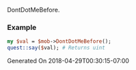 DontDotMeBefore.
### Example

```perl
my $val = $mob->DontDotMeBefore();
quest::say($val); # Returns uint
```


Generated On 2018-04-29T00:30:15-07:00